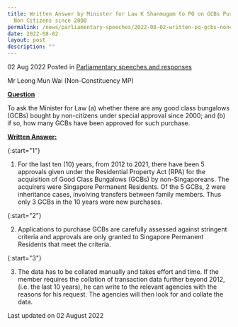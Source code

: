 ```yaml
---
title: Written Answer by Minister for Law K Shanmugam to PQ on GCBs Purchased by
  Non Citizens since 2000
permalink: /news/parliamentary-speeches/2022-08-02-written-pq-gcbs-noncitizen-under-special-approval-since-2000
date: 2022-08-02
layout: post
description: ""
---
```

02 Aug 2022 Posted in [Parliamentary speeches and responses](/news/parliamentary-speeches)

Mr Leong Mun Wai (Non-Constituency MP)
  
**<b><u>Question</u></b>** 

To ask the Minister for Law (a) whether there are any good class bungalows (GCBs) bought by non-citizens under special approval since 2000; and (b) if so, how many GCBs have been approved for such purchase.

<b><u>Written Answer:</u></b> 

{:start="1"}

1. For the last ten (10) years, from 2012 to 2021, there have been 5 approvals given under the Residential Property Act (RPA) for the acquisition of Good Class Bungalows (GCBs) by non-Singaporeans. The acquirers were Singapore Permanent Residents. Of the 5 GCBs, 2 were inheritance cases, involving transfers between family members. Thus only 3 GCBs in the 10 years were new purchases.

{:start="2"}

2. Applications to purchase GCBs are carefully assessed against stringent criteria and approvals are only granted to Singapore Permanent Residents that meet the criteria.

{:start="3"}

3. The data has to be collated manually and takes effort and time. If the member requires the collation of transaction data further beyond 2012, (i.e. the last 10 years), he can write to the relevant agencies with the reasons for his request. The agencies will then look for and collate the data.

<p class="right-side-updated">Last updated on 02 August 2022</p>